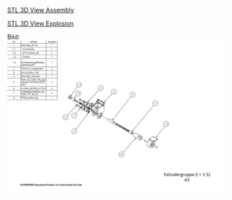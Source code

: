 [STL 3D View Assembly](Extruder_DN15.STL)

[STL 3D View Explosion](Extruder_DN15_expl.STL)

Bild: ![Bild Explosion](../Extrudergruppe_expl/Extrudergruppe.png)